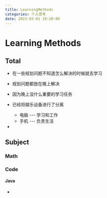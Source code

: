 ```yaml
---
title: LearningMethods
categories: 个人思考
date: 2023-03-01 19:20:00
---
```

# Learning Methods

## Total

- 在一些规划问题不知道怎么解决的时候就去学习
- 规划问题都放在晚上解决
- 因为晚上没什么重要的学习任务
- 已经将娱乐设备进行了分离

   - 电脑 --- 学习和工作
   - 手机 --- 负责生活
- 

## Subject

### Math

### Code

#### Java

- 
